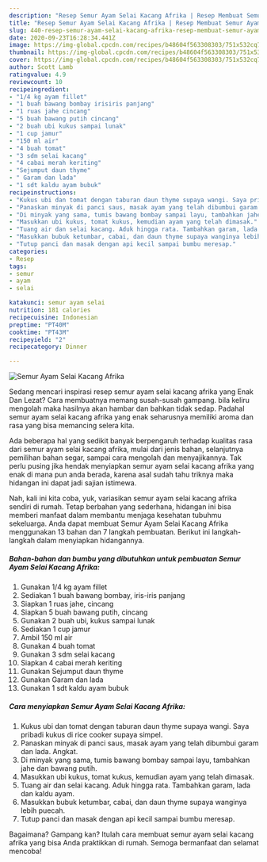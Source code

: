 ```yaml
---
description: "Resep Semur Ayam Selai Kacang Afrika | Resep Membuat Semur Ayam Selai Kacang Afrika Yang Mudah Dan Praktis"
title: "Resep Semur Ayam Selai Kacang Afrika | Resep Membuat Semur Ayam Selai Kacang Afrika Yang Mudah Dan Praktis"
slug: 440-resep-semur-ayam-selai-kacang-afrika-resep-membuat-semur-ayam-selai-kacang-afrika-yang-mudah-dan-praktis
date: 2020-09-23T16:28:34.441Z
image: https://img-global.cpcdn.com/recipes/b48604f563308303/751x532cq70/semur-ayam-selai-kacang-afrika-foto-resep-utama.jpg
thumbnail: https://img-global.cpcdn.com/recipes/b48604f563308303/751x532cq70/semur-ayam-selai-kacang-afrika-foto-resep-utama.jpg
cover: https://img-global.cpcdn.com/recipes/b48604f563308303/751x532cq70/semur-ayam-selai-kacang-afrika-foto-resep-utama.jpg
author: Scott Lamb
ratingvalue: 4.9
reviewcount: 10
recipeingredient:
- "1/4 kg ayam fillet"
- "1 buah bawang bombay irisiris panjang"
- "1 ruas jahe cincang"
- "5 buah bawang putih cincang"
- "2 buah ubi kukus sampai lunak"
- "1 cup jamur"
- "150 ml air"
- "4 buah tomat"
- "3 sdm selai kacang"
- "4 cabai merah keriting"
- "Sejumput daun thyme"
- " Garam dan lada"
- "1 sdt kaldu ayam bubuk"
recipeinstructions:
- "Kukus ubi dan tomat dengan taburan daun thyme supaya wangi. Saya pribadi kukus di rice cooker supaya simpel."
- "Panaskan minyak di panci saus, masak ayam yang telah dibumbui garam dan lada. Angkat."
- "Di minyak yang sama, tumis bawang bombay sampai layu, tambahkan jahe dan bawang putih."
- "Masukkan ubi kukus, tomat kukus, kemudian ayam yang telah dimasak."
- "Tuang air dan selai kacang. Aduk hingga rata. Tambahkan garam, lada dan kaldu ayam."
- "Masukkan bubuk ketumbar, cabai, dan daun thyme supaya wanginya lebih puecah."
- "Tutup panci dan masak dengan api kecil sampai bumbu meresap."
categories:
- Resep
tags:
- semur
- ayam
- selai

katakunci: semur ayam selai 
nutrition: 181 calories
recipecuisine: Indonesian
preptime: "PT40M"
cooktime: "PT43M"
recipeyield: "2"
recipecategory: Dinner

---
```



![Semur Ayam Selai Kacang Afrika](https://img-global.cpcdn.com/recipes/b48604f563308303/751x532cq70/semur-ayam-selai-kacang-afrika-foto-resep-utama.jpg)

Sedang mencari inspirasi resep semur ayam selai kacang afrika yang Enak Dan Lezat? Cara membuatnya memang susah-susah gampang. bila keliru mengolah maka hasilnya akan hambar dan bahkan tidak sedap. Padahal semur ayam selai kacang afrika yang enak seharusnya memiliki aroma dan rasa yang bisa memancing selera kita.

Ada beberapa hal yang sedikit banyak berpengaruh terhadap kualitas rasa dari semur ayam selai kacang afrika, mulai dari jenis bahan, selanjutnya pemilihan bahan segar, sampai cara mengolah dan menyajikannya. Tak perlu pusing jika hendak menyiapkan semur ayam selai kacang afrika yang enak di mana pun anda berada, karena asal sudah tahu triknya maka hidangan ini dapat jadi sajian istimewa.




Nah, kali ini kita coba, yuk, variasikan semur ayam selai kacang afrika sendiri di rumah. Tetap berbahan yang sederhana, hidangan ini bisa memberi manfaat dalam membantu menjaga kesehatan tubuhmu sekeluarga. Anda dapat membuat Semur Ayam Selai Kacang Afrika menggunakan 13 bahan dan 7 langkah pembuatan. Berikut ini langkah-langkah dalam menyiapkan hidangannya.

<!--inarticleads1-->

##### Bahan-bahan dan bumbu yang dibutuhkan untuk pembuatan Semur Ayam Selai Kacang Afrika:

1. Gunakan 1/4 kg ayam fillet
1. Sediakan 1 buah bawang bombay, iris-iris panjang
1. Siapkan 1 ruas jahe, cincang
1. Siapkan 5 buah bawang putih, cincang
1. Gunakan 2 buah ubi, kukus sampai lunak
1. Sediakan 1 cup jamur
1. Ambil 150 ml air
1. Gunakan 4 buah tomat
1. Gunakan 3 sdm selai kacang
1. Siapkan 4 cabai merah keriting
1. Gunakan Sejumput daun thyme
1. Gunakan  Garam dan lada
1. Gunakan 1 sdt kaldu ayam bubuk




<!--inarticleads2-->

##### Cara menyiapkan Semur Ayam Selai Kacang Afrika:

1. Kukus ubi dan tomat dengan taburan daun thyme supaya wangi. Saya pribadi kukus di rice cooker supaya simpel.
1. Panaskan minyak di panci saus, masak ayam yang telah dibumbui garam dan lada. Angkat.
1. Di minyak yang sama, tumis bawang bombay sampai layu, tambahkan jahe dan bawang putih.
1. Masukkan ubi kukus, tomat kukus, kemudian ayam yang telah dimasak.
1. Tuang air dan selai kacang. Aduk hingga rata. Tambahkan garam, lada dan kaldu ayam.
1. Masukkan bubuk ketumbar, cabai, dan daun thyme supaya wanginya lebih puecah.
1. Tutup panci dan masak dengan api kecil sampai bumbu meresap.




Bagaimana? Gampang kan? Itulah cara membuat semur ayam selai kacang afrika yang bisa Anda praktikkan di rumah. Semoga bermanfaat dan selamat mencoba!
